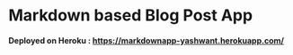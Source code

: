 # Markdown based Blog Post App 
#### Deployed on Heroku : https://markdownapp-yashwant.herokuapp.com/
